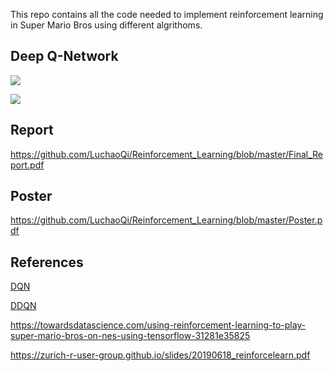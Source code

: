 This repo contains all the code needed to implement reinforcement learning in Super Mario Bros using different algrithoms.

## Deep Q-Network

![](https://i.loli.net/2020/05/14/YDwUPjg7IKzos1l.gif)

![](https://github.com/LuchaoQi/Reinforcement_Learning/blob/master/demo.gif?raw=True)


## Report

https://github.com/LuchaoQi/Reinforcement_Learning/blob/master/Final_Report.pdf

## Poster

https://github.com/LuchaoQi/Reinforcement_Learning/blob/master/Poster.pdf

## References

[DQN](https://github.com/sebastianheinz/super-mario-reinforcement-learning)

[DDQN](https://github.com/davidchiou/DDQN_Mario)

https://towardsdatascience.com/using-reinforcement-learning-to-play-super-mario-bros-on-nes-using-tensorflow-31281e35825

https://zurich-r-user-group.github.io/slides/20190618_reinforcelearn.pdf






